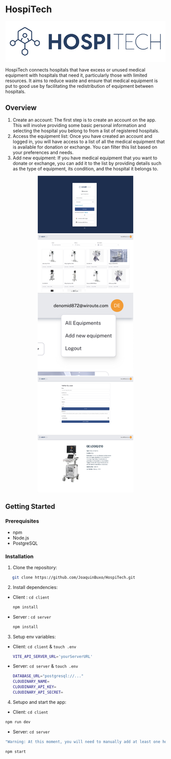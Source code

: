 # HospiTech

<div>
  <p align="center">
    <img src="client/public/logo-hospitech.png" alt="Logo HospiTech">
  </p>
</div>

HospiTech connects hospitals that have excess or unused medical equipment with hospitals that need it, particularly those with limited resources. It aims to reduce waste and ensure that medical equipment is put to good use by facilitating the redistribution of equipment between hospitals.

## Overview

1. Create an account: The first step is to create an account on the app. This will involve providing some basic personal information and selecting the hospital you belong to from a list of registered hospitals.
2. Access the equipment list: Once you have created an account and logged in, you will have access to a list of all the medical equipment that is available for donation or exchange. You can filter this list based on your preferences and needs.
3. Add new equipment: If you have medical equipment that you want to donate or exchange, you can add it to the list by providing details such as the type of equipment, its condition, and the hospital it belongs to.

<div>
  <p align="center">
    <img src="client/public/pictures/register.png" alt="Register" width="300" height="180">
    <img src="client/public/pictures/main-page.png" alt="Main page" width="300" height="180">
    <img src="client/public/pictures/navbar.png" alt="Navbar" width="300" height="260">
    <img src="client/public/pictures/create-equipment.png" alt="Create equipment" width="300" height="180">
    <img src="client/public/pictures/equipment-detail.png" alt="Equipment detail" width="300" height="180">
  </p>
</div>

## Getting Started

### Prerequisites

- npm
- Node.js
- PostgreSQL

### Installation

1. Clone the repository:

```sh
   git clone https://github.com/JoaquinBuxo/HospiTech.git
```

2. Install dependencies:

- Client : `cd client`

  ```sh
  npm install
  ```

- Server : `cd server`

  ```sh
  npm install
  ```

3. Setup env variables:

- Client: `cd client` & `touch .env`

  ```sh
  VITE_API_SERVER_URL='yourServerURL'
  ```

- Server: `cd server` & `touch .env`

  ```sh
  DATABASE_URL="postgresql://..."
  CLOUDINARY_NAME=
  CLOUDINARY_API_KEY=
  CLOUDINARY_API_SECRET=
  ```

4. Setupo and start the app:

- Client: `cd client`

```sh
npm run dev
```

- Server: `cd server`

```sh
"Warning: At this moment, you will need to manually add at least one hospital to the database in order for the app to function properly."
```

```sh
npm start
```
